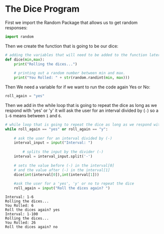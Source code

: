 
# The Dice Program

First we import the Random Package that allows us to get random responses:


```python
import random
```

Then we create the function that is going to be our dice:


```python
# adding the variables that will need to be added to the function later on.
def dice(min,max): 
    print("Rolling the dices...")
    
    # printing out a random number between min and max. 
    print("You Rolled: " + str(random.randint(min, max))) 
```

Then We need a variable for if we want to run the code again Yes or No:


```python
roll_again = "yes"
```

Then we add in the while loop that is going to repeat the dice as long as we respond with 'yes' or 'y'
it will ask the user for an interval divided by (``-``) so a ``1-6`` means between ``1`` and ``6``.


```python
# while loop that is going to repeat the dice as long as we respond with 'yes' or 'y'
while roll_again == "yes" or roll_again == "y": 
    
    # ask the user for an interval divided by (-)
    interval_input = input("Interval: ")  
     
        # splits the input by the divider (-)
    interval = interval_input.split('-')
    
    # sets the value before (-) in the interval[0] 
    # and the value after (-) in the interval[1]
    dice(int(interval[0]),int(interval[1])) 
    
    #ask the user for a 'yes', 'y' or no to repeat the dice
    roll_again = input("Roll the dices again? ")
```

    Interval: 1-6
    Rolling the dices...
    You Rolled: 6
    Roll the dices again? yes
    Interval: 1-100
    Rolling the dices...
    You Rolled: 26
    Roll the dices again? no
    


```python

```
